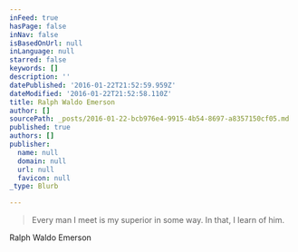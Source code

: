 ```yaml
---
inFeed: true
hasPage: false
inNav: false
isBasedOnUrl: null
inLanguage: null
starred: false
keywords: []
description: ''
datePublished: '2016-01-22T21:52:59.959Z'
dateModified: '2016-01-22T21:52:58.110Z'
title: Ralph Waldo Emerson
author: []
sourcePath: _posts/2016-01-22-bcb976e4-9915-4b54-8697-a8357150cf05.md
published: true
authors: []
publisher:
  name: null
  domain: null
  url: null
  favicon: null
_type: Blurb

---
```

> Every man I meet is my superior in some way. In that, I learn of him.

Ralph Waldo Emerson